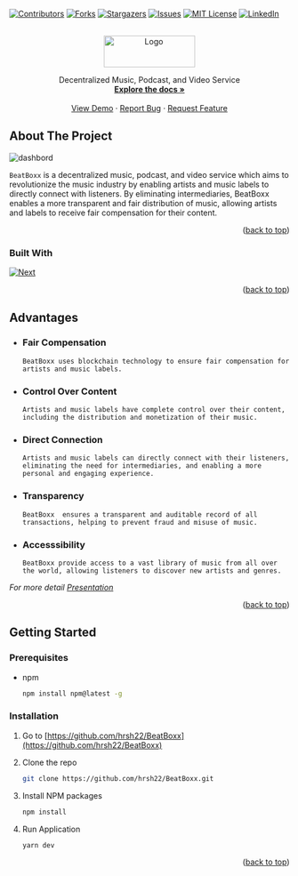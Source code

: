 <a name="readme-top"></a>

[![Contributors][contributors-shield]][contributors-url]
[![Forks][forks-shield]][forks-url]
[![Stargazers][stars-shield]][stars-url]
[![Issues][issues-shield]][issues-url]
[![MIT License][license-shield]][license-url]
[![LinkedIn][linkedin-shield]][linkedin-url]



<!-- PROJECT LOGO -->
<br />
<div align="center">
  <a href="https://github.com/hrsh22/BeatBoxx">
    <img src="https://i.ibb.co/t4cZkf9/Screenshot-2023-02-06-214158.png" alt="Logo" width="164" height="57">

  </a>

  <!-- <h3 align="center">BeatBoxx</h3> -->

  <p align="center">
    Decentralized Music, Podcast, and Video Service
    <br />
    <a href="https://docs.google.com/presentation/d/1nJ7P0w8yClVhAP7Is4heT7QRiBweTV6Cy9S--HCvaHg/edit?usp=sharing"><strong>Explore the docs »</strong></a>
    <br />
    <br />
    <a href="https://drive.google.com/file/d/1QzDIPU_pA_ipV2dVCqOhmsc56jvYyFo9/view?usp=sharing">View Demo</a>
    ·
    <a href="https://github.com/hrsh22/BeatBoxx/issues">Report Bug</a>
    ·
    <a href="https://github.com/hrsh22/BeatBoxx/issues">Request Feature</a>
  </p>
</div>


<!-- ABOUT THE PROJECT -->
## About The Project

![dashbord](https://user-images.githubusercontent.com/75811912/217027759-6ed9d8d1-e50f-4c61-960d-d300897803a6.png)

`BeatBoxx` is a decentralized music, podcast, and video service which aims to revolutionize the music industry by enabling artists and music labels to directly connect with listeners. By eliminating intermediaries, BeatBoxx enables a more transparent and fair distribution of music, allowing artists and labels to receive fair compensation for their content.

<p align="right">(<a href="#readme-top">back to top</a>)</p>

### Built With

[![Next][Next.js]][Next-url]

<p align="right">(<a href="#readme-top">back to top</a>)</p>


## Advantages

* ### Fair Compensation   
    `BeatBoxx uses blockchain technology to ensure fair compensation for artists and music labels.`
* ### Control Over Content   
    `Artists and music labels have complete control over their content, including the distribution and monetization of their music.`

* ### Direct Connection
    `Artists and music labels can directly connect with their listeners, eliminating the need for intermediaries, and enabling a more personal and engaging experience.`
* ### Transparency 
    `BeatBoxx  ensures a transparent and auditable record of all transactions, helping to prevent fraud and misuse of music.`
* ### Accesssibility 
    `BeatBoxx provide access to a vast library of music from all over the world, allowing listeners to discover new artists and genres.`

_For more detail [Presentation](https://docs.google.com/presentation/d/1nJ7P0w8yClVhAP7Is4heT7QRiBweTV6Cy9S--HCvaHg/edit?usp=sharing)_

<p align="right">(<a href="#readme-top">back to top</a>)</p>


<!-- GETTING STARTED -->
## Getting Started

### Prerequisites

* npm

    ```sh
    npm install npm@latest -g
    ```

### Installation

1. Go to [https://github.com/hrsh22/BeatBoxx](https://github.com/hrsh22/BeatBoxx)

2. Clone the repo
   ```sh
   git clone https://github.com/hrsh22/BeatBoxx.git
   ```

3. Install NPM packages
   ```sh
   npm install
   ```
4. Run Application
   ```sh
   yarn dev
   ```

<p align="right">(<a href="#readme-top">back to top</a>)</p>




<!-- MARKDOWN LINKS & IMAGES -->
<!-- https://www.markdownguide.org/basic-syntax/#reference-style-links -->
[contributors-shield]: https://img.shields.io/github/contributors/hrsh22/BeatBoxx.svg?style=for-the-badge
[contributors-url]: https://github.com/hrsh22/BeatBoxx/graphs/contributors
[forks-shield]: https://img.shields.io/github/forks/hrsh22/BeatBoxx.svg?style=for-the-badge
[forks-url]: https://github.com/hrsh22/BeatBoxx/network/members
[stars-shield]: https://img.shields.io/github/stars/hrsh22/BeatBoxx.svg?style=for-the-badge
[stars-url]: https://github.com/hrsh22/BeatBoxx/stargazers
[issues-shield]: https://img.shields.io/github/issues/hrsh22/BeatBoxx.svg?style=for-the-badge
[issues-url]: https://github.com/hrsh22/BeatBoxx/issues
[license-shield]: https://img.shields.io/github/license/hrsh22/BeatBoxx.svg?style=for-the-badge
[license-url]: https://github.com/hrsh22/BeatBoxx/blob/master/LICENSE.txt
[linkedin-shield]: https://img.shields.io/badge/-LinkedIn-black.svg?style=for-the-badge&logo=linkedin&colorB=555
[linkedin-url]: https://linkedin.com/in/hrsh22
[product-screenshot]: images/screenshot.png
[Next.js]: https://img.shields.io/badge/next.js-000000?style=for-the-badge&logo=nextdotjs&logoColor=white
[Next-url]: https://nextjs.org/
[React.js]: https://img.shields.io/badge/React-20232A?style=for-the-badge&logo=react&logoColor=61DAFB
[React-url]: https://reactjs.org/
[Vue.js]: https://img.shields.io/badge/Vue.js-35495E?style=for-the-badge&logo=vuedotjs&logoColor=4FC08D
[Vue-url]: https://vuejs.org/
[Angular.io]: https://img.shields.io/badge/Angular-DD0031?style=for-the-badge&logo=angular&logoColor=white
[Angular-url]: https://angular.io/
[Svelte.dev]: https://img.shields.io/badge/Svelte-4A4A55?style=for-the-badge&logo=svelte&logoColor=FF3E00
[Svelte-url]: https://svelte.dev/
[Laravel.com]: https://img.shields.io/badge/Laravel-FF2D20?style=for-the-badge&logo=laravel&logoColor=white
[Laravel-url]: https://laravel.com
[Bootstrap.com]: https://img.shields.io/badge/Bootstrap-563D7C?style=for-the-badge&logo=bootstrap&logoColor=white
[Bootstrap-url]: https://getbootstrap.com
[JQuery.com]: https://img.shields.io/badge/jQuery-0769AD?style=for-the-badge&logo=jquery&logoColor=white
[JQuery-url]: https://jquery.com 
